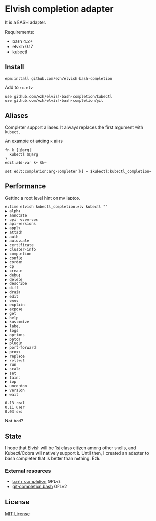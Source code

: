 # Elvish completion adapter

It is a BASH adapter.

Requirements:
* bash 4.2+
* elvish 0.17
* kubectl

## Install

```
epm:install github.com/ezh/elvish-bash-completion
```

Add to `rc.elv`
```
use github.com/ezh/elvish-bash-completion/kubectl
use github.com/ezh/elvish-bash-completion/git
```

## Aliases

Completer support aliases. It always replaces the first argument with `kubectl`

An example of adding `k` alias

```
fn k {|@arg|
  kubectl $@arg
}
edit:add-var k~ $k~

set edit:completion:arg-completer[k] = $kubectl:kubectl_completion~
```

## Performance

Getting a root level hint on my laptop.

```
e:time elvish kubectl_completion.elv kubectl ""
▶ alpha
▶ annotate
▶ api-resources
▶ api-versions
▶ apply
▶ attach
▶ auth
▶ autoscale
▶ certificate
▶ cluster-info
▶ completion
▶ config
▶ cordon
▶ cp
▶ create
▶ debug
▶ delete
▶ describe
▶ diff
▶ drain
▶ edit
▶ exec
▶ explain
▶ expose
▶ get
▶ help
▶ kustomize
▶ label
▶ logs
▶ options
▶ patch
▶ plugin
▶ port-forward
▶ proxy
▶ replace
▶ rollout
▶ run
▶ scale
▶ set
▶ taint
▶ top
▶ uncordon
▶ version
▶ wait

0.13 real
0.11 user
0.03 sys
```

Not bad?

## State

I hope that Elvish will be 1st class citizen among other shells, and Kubectl/Cobra will natively support it.
Until then, I created an adapter to bash completer that is better than nothing. Ezh.

### External resources

* [bash_completion](https://github.com/scop/bash-completion/blob/master/bash_completion) GPLv2
* [git-completion.bash](https://github.com/git/git/blob/master/contrib/completion/git-completion.bash) GPLv2

## License

[MIT License](https://choosealicense.com/licenses/mit/)

